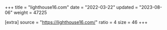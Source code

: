 +++
title = "lighthouse16.com"
date = "2022-03-22"
updated = "2023-08-06"
weight = 47225

[extra]
source = "https://lighthouse16.com/"
ratio = 4
size = 46
+++
